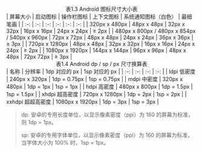 <center>表1.3 Android 图标尺寸大小表</center>
| 屏幕大小 | 启动图标 | 操作栏图标 | 上下文图标 | 系统通知图标（白色） | 最细笔画 |
| :-: | :-: | :-: | :-: | :-: | :-: |
| 320px x 480px | 48px x 48px | 32px x 32px | 16px  x 16px | 24px x 24px | ≥ 2px |
| 480px x 800px / 480px x 854px / 540px x 960px | 72px x 72px  | 48px x 48px | 24px x 24px | 36px x 36px | ≥ 3px |
| 720px x 1280px | 48px x 48px | 32px x 32px | 16px x 16px | 24px x 24px | ≥ 2px |
| 1080px x 1920px | 144px x 144px | 96px x 96px | 48px x 48px | 72px 72px | ≥ 3px |

<center>表1.4 Android dp / sp / px 尺寸换算表</center>
| 名称 | 分辨率 | 1dp 对应的 px | 1sp 对应的 px |
| :-: | :-: | :-: | :-: |
| ldpi 低密度 | 240px x 320px | 1dp = 0.75px | 1sp = 0.75px |
| mdpi 中密度 | 320px x 480px | 1dp = 1px | 1sp = 1px |
| hdpi 高密度 | 480px x 800px | 1dp = 1.5px | 1sp = 1.5px |
| xhdpi 超高密度 | 720px x 1280px | 1dp = 2px | 1sp = 2px |
| xxhdpi 超超高密度 | 1080px x 1920px | 1dp = 3px | 1sp = 3px |

> dp: 安卓的专用长度单位，以显示像素密度（ppi）为 160 的屏幕为标准，则 1dp = 1px。
>
> sp: 安卓的专用字体单位，以显示像素密度（ppi）为 160 的屏幕为标准，当字体大小为 100% 时，1sp = 1px。